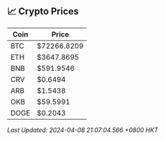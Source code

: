 ## 📈 Crypto Prices

| Coin | Price |
| ---- | ----- |
| BTC | $72266.8209 |
| ETH | $3647.8695 |
| BNB | $591.9546 |
| CRV | $0.6494 |
| ARB | $1.5438 |
| OKB | $59.5991 |
| DOGE | $0.2043 |

_Last Updated: 2024-04-08 21:07:04.566 +0800 HKT_
